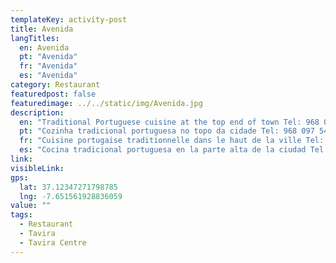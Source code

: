```yaml
---
templateKey: activity-post
title: Avenida
langTitles:
  en: Avenida
  pt: "Avenida"
  fr: "Avenida"
  es: "Avenida"
category: Restaurant
featuredpost: false
featuredimage: ../../static/img/Avenida.jpg
description: 
  en: "Traditional Portuguese cuisine at the top end of town Tel: 968 097 543"
  pt: "Cozinha tradicional portuguesa no topo da cidade Tel: 968 097 543"
  fr: "Cuisine portugaise traditionnelle dans le haut de la ville Tel: 968 097 543"
  es: "Cocina tradicional portuguesa en la parte alta de la ciudad Tel: 968 097 543"
link: 
visibleLink: 
gps:
  lat: 37.12347271798785
  lng: -7.651561928836059
value: ""
tags:
  - Restaurant
  - Tavira
  - Tavira Centre
---
```


